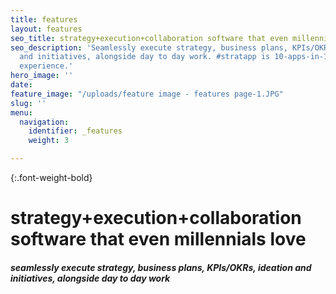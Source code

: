 ```yaml
---
title: features
layout: features
seo_title: strategy+execution+collaboration software that even millennials love
seo_description: 'Seamlessly execute strategy, business plans, KPIs/OKRs, ideation
  and initiatives, alongside day to day work. #stratapp is 10-apps-in-1 seamless user
  experience.'
hero_image: ''
date: 
feature_image: "/uploads/feature image - features page-1.JPG"
slug: ''
menu:
  navigation:
    identifier: _features
    weight: 3

---
```

{:.font-weight-bold}

# strategy+execution+collaboration software that even millennials love

##### seamlessly execute strategy, business plans, KPIs/OKRs, ideation and initiatives, alongside day to day work